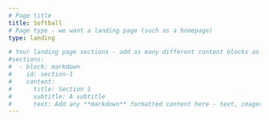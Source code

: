 ```yaml
---
# Page title
title: Softball
# Page type - we want a landing page (such as a homepage)
type: landing

# Your landing page sections - add as many different content blocks as you like
#sections:
#  - block: markdown
#    id: section-1
#    content:
#      title: Section 1
#      subtitle: A subtitle
#      text: Add any **markdown** formatted content here - text, images, videos, galleries - and even HTML code!
---
```



